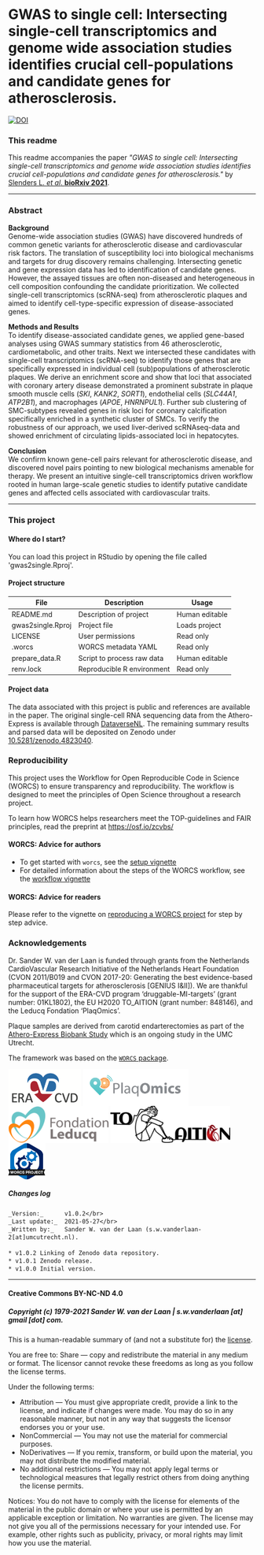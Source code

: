 GWAS to single cell: Intersecting single-cell transcriptomics and genome wide association studies identifies crucial cell-populations and candidate genes for atherosclerosis.
===========================================================

[![DOI](https://zenodo.org/badge/369660791.svg)](https://zenodo.org/badge/latestdoi/369660791)

### This readme
This readme accompanies the paper _"GWAS to single cell: Intersecting single-cell transcriptomics and genome wide association studies identifies crucial cell-populations and candidate genes for atherosclerosis."_ by [Slenders L. *et al*. **bioRxiv 2021**]().

--------------

### Abstract
<!-- Please add a brief introduction to explain what the project is about    -->

**Background**<br/>
Genome-wide association studies (GWAS) have discovered hundreds of common genetic variants for atherosclerotic disease and cardiovascular risk factors. The translation of susceptibility loci into biological mechanisms and targets for drug discovery remains challenging. Intersecting genetic and gene expression data has led to identification of candidate genes. However, the assayed tissues are often non-diseased and heterogeneous in cell composition confounding the candidate prioritization. We collected single-cell transcriptomics (scRNA-seq) from atherosclerotic plaques and aimed to identify cell-type-specific expression of disease-associated genes. 

**Methods and Results**<br/>
To identify disease-associated candidate genes, we applied gene-based analyses using GWAS summary statistics from 46 atherosclerotic, cardiometabolic, and other traits. Next we intersected these candidates with single-cell transcriptomics (scRNA-seq) to identify those genes that are specifically expressed in individual cell (sub)populations of atherosclerotic plaques. We derive an enrichment score and show that loci that associated with coronary artery disease demonstrated a prominent substrate in plaque smooth muscle cells (_SKI_, _KANK2_, _SORT1_), endothelial cells (_SLC44A1_, _ATP2B1_), and macrophages (_APOE_, _HNRNPUL1_). Further sub clustering of SMC-subtypes revealed genes in risk loci for coronary calcification specifically enriched in a synthetic cluster of SMCs. To verify the robustness of our approach, we used liver-derived scRNAseq-data and showed enrichment of circulating lipids-associated loci in hepatocytes. 

**Conclusion**<br/>
We confirm known gene-cell pairs relevant for atherosclerotic disease, and discovered novel pairs pointing to new biological mechanisms amenable for therapy. We present an intuitive single-cell transcriptomics driven workflow rooted in human large-scale genetic studies to identify putative candidate genes and affected cells associated with cardiovascular traits.

<!-- ![**Figure 1: An intuitive single-cell transcriptomics driven workflow using human genetics to identify cardiovascular candidate genes and relevant cells.** Adapted from [Slenders L. *et al*. **bioRxiv 2021**]()](figures/Figure1.png) -->


--------------

### This project

#### Where do I start?

You can load this project in RStudio by opening the file called 'gwas2single.Rproj'.

#### Project structure

<!--  You can add rows to this table, using "|" to separate columns.         -->
File              | Description                | Usage         
----------------- | -------------------------- | --------------
README.md         | Description of project     | Human editable
gwas2single.Rproj | Project file               | Loads project 
LICENSE           | User permissions           | Read only     
.worcs            | WORCS metadata YAML        | Read only     
prepare_data.R    | Script to process raw data | Human editable
renv.lock         | Reproducible R environment | Read only     

<!--  You can consider adding the following to this file:                    -->
<!--  * A citation reference for your project                                -->
<!--  * Contact information for questions/comments                           -->
<!--  * How people can offer to contribute to the project                    -->
<!--  * A contributor code of conduct, https://www.contributor-covenant.org/ -->

#### Project data

The data associated with this project is public and references are available in the paper. The original single-cell RNA sequencing data from the Athero-Express is available through [DataverseNL](https://dataverse.nl/dataverse/atheroexpress). The remaining summary results and parsed data will be deposited on Zenodo under [10.5281/zenodo.4823040](https://zenodo.org/record/4823040).

### Reproducibility

This project uses the Workflow for Open Reproducible Code in Science (WORCS) to
ensure transparency and reproducibility. The workflow is designed to meet the
principles of Open Science throughout a research project. 

To learn how WORCS helps researchers meet the TOP-guidelines and FAIR principles,
read the preprint at https://osf.io/zcvbs/

#### WORCS: Advice for authors

* To get started with `worcs`, see the [setup vignette](https://cjvanlissa.github.io/worcs/articles/setup.html)
* For detailed information about the steps of the WORCS workflow, see the [workflow vignette](https://cjvanlissa.github.io/worcs/articles/workflow.html)

#### WORCS: Advice for readers

Please refer to the vignette on [reproducing a WORCS project]() for step by step advice.
<!-- If your project deviates from the steps outlined in the vignette on     -->
<!-- reproducing a WORCS project, please provide your own advice for         -->
<!-- readers here.                                                           -->

### Acknowledgements

Dr. Sander W. van der Laan is funded through grants from the Netherlands CardioVascular Research Initiative of the Netherlands Heart Foundation (CVON 2011/B019 and CVON 2017-20: Generating the best evidence-based pharmaceutical targets for atherosclerosis [GENIUS I&II]). We are thankful for the support of the ERA-CVD program ‘druggable-MI-targets’ (grant number: 01KL1802), the EU H2020 TO_AITION (grant number: 848146), and the Leducq Fondation ‘PlaqOmics’.

Plaque samples are derived from carotid endarterectomies as part of the [Athero-Express Biobank Study](http:www/atheroexpress.nl) which is an ongoing study in the UMC Utrecht.

The framework was based on the [`WORCS` package](https://osf.io/zcvbs/).

<a href='https://www.era-cvd.eu'><img src='images/ERA_CVD_Logo_CMYK.png' align="center" height="75" /></a> <a href='https://www.plaqomics.com'><img src='images/leducq-logo-large.png' align="center" height="75" /></a> <a href='https://www.fondationleducq.org'><img src='images/leducq-logo-small.png' align="center" height="75" /></a> <a href='https://www.to-aition.eu'><img src='images/to_aition_logo.png' align="center" height="75" /></a> <a href='https://osf.io/zcvbs/'><img src='images/worcs_icon.png' align="center" height="75" /></a>

##### Changes log
    
    _Version:_      v1.0.2</br>
    _Last update:_  2021-05-27</br>
    _Written by:_   Sander W. van der Laan (s.w.vanderlaan-2[at]umcutrecht.nl).
    
    * v1.0.2 Linking of Zenodo data repository.
    * v1.0.1 Zenodo release.
    * v1.0.0 Initial version. 

--------------

#### Creative Commons BY-NC-ND 4.0
##### Copyright (c) 1979-2021 Sander W. van der Laan | s.w.vanderlaan [at] gmail [dot] com.

This is a human-readable summary of (and not a substitute for) the [license](LICENSE). 

You are free to: 
Share — copy and redistribute the material in any medium or format. The licensor cannot revoke these freedoms as long as you follow the license terms.

Under the following terms: 
- Attribution — You must give appropriate credit, provide a link to the license, and indicate if changes were made. You may do so in any reasonable manner, but not in any way that suggests the licensor endorses you or your use. 
- NonCommercial — You may not use the material for commercial purposes. 
- NoDerivatives — If you remix, transform, or build upon the material, you may not distribute the modified material. 
- No additional restrictions — You may not apply legal terms or technological measures that legally restrict others from doing anything the license permits.

Notices: 
You do not have to comply with the license for elements of the material in the public domain or where your use is permitted by an applicable exception or limitation.
No warranties are given. The license may not give you all of the permissions necessary for your intended use. For example, other rights such as publicity, privacy, or moral rights may limit how you use the material.


